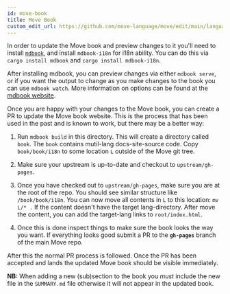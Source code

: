 ```yaml
---
id: move-book
title: Move Book
custom_edit_url: https://github.com/move-language/move/edit/main/language/documentation/book/README.md
---
```


In order to update the Move book and preview changes to it you'll need to
install
[`mdbook`](https://rust-lang.github.io/mdBook/guide/installation.html), and install `mdbook-i18n` for i18n ability. You
can do this via `cargo install mdbook` and `cargo install mdbook-i18n`.

After installing mdbook, you can preview changes via either `mdbook serve`,
or if you want the output to change as you make changes to the book you can
use `mdbook watch`. More information on options can be found at the [mdbook
website](https://rust-lang.github.io/mdBook/).

Once you are happy with your changes to the Move book, you can create a PR to
update the Move book website. This is the process that has been used in
the past and is known to work, but there may be a better way:

1. Run `mdbook build` in this directory. This will create a directory
   called `book`. The `book` contains mutil-lang docs-site-source code. Copy `book/book/i18n` to
   some location `L` outside of the Move git tree.

2. Make sure your upstream is up-to-date and checkout to `upstream/gh-pages`.

3. Once you have checked out to `upstream/gh-pages`, make sure you are at the
   root of the repo. You should see similar structure like `/book/book/i18n`. You can now
   move all contents in `L` to this location: `mv L/* .` If the content doesn't have the target lang-directory.
   After move the content, you can add the target-lang links to `root/index.html`.

4. Once this is done inspect things to make sure the book looks the way you
   want. If everything looks good submit a PR to the **`gh-pages`** branch of the
   main Move repo.

After this the normal PR process is followed. Once the PR has been accepted and
lands the updated Move book should be visible immediately.

**NB:** When adding a new (sub)section to the book you _must_ include the new
file in the `SUMMARY.md` file otherwise it will not appear in the updated book.